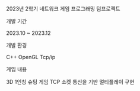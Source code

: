2023년 2학기 네트워크 게임 프로그래밍 텀프로젝트

개발 기간

2023.10 ~ 2023.12

개발 환경

C++
OpenGL
Tcp/ip

게임 내용

3D 1인칭 슈팅 게임
TCP 소켓 통신을 기반 멀티플레이 구현
